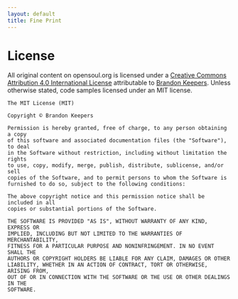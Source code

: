 ```yaml
---
layout: default
title: Fine Print
---
```


# License

All original content on opensoul.org is licensed under a <a rel="license" href="http://creativecommons.org/licenses/by/4.0/">Creative Commons Attribution 4.0 International License</a> attributable to [Brandon Keepers](http://opensoul.org). Unless otherwise stated, code samples licensed under an MIT license.

```
The MIT License (MIT)

Copyright © Brandon Keepers

Permission is hereby granted, free of charge, to any person obtaining a copy
of this software and associated documentation files (the "Software"), to deal
in the Software without restriction, including without limitation the rights
to use, copy, modify, merge, publish, distribute, sublicense, and/or sell
copies of the Software, and to permit persons to whom the Software is
furnished to do so, subject to the following conditions:

The above copyright notice and this permission notice shall be included in all
copies or substantial portions of the Software.

THE SOFTWARE IS PROVIDED "AS IS", WITHOUT WARRANTY OF ANY KIND, EXPRESS OR
IMPLIED, INCLUDING BUT NOT LIMITED TO THE WARRANTIES OF MERCHANTABILITY,
FITNESS FOR A PARTICULAR PURPOSE AND NONINFRINGEMENT. IN NO EVENT SHALL THE
AUTHORS OR COPYRIGHT HOLDERS BE LIABLE FOR ANY CLAIM, DAMAGES OR OTHER
LIABILITY, WHETHER IN AN ACTION OF CONTRACT, TORT OR OTHERWISE, ARISING FROM,
OUT OF OR IN CONNECTION WITH THE SOFTWARE OR THE USE OR OTHER DEALINGS IN THE
SOFTWARE.
```
